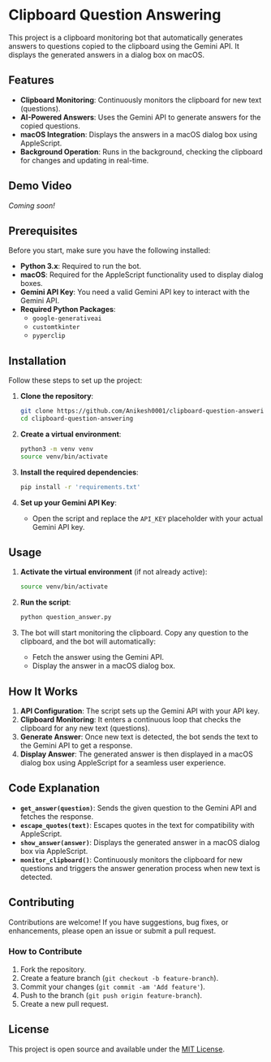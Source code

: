 # Clipboard Question Answering

This project is a clipboard monitoring bot that automatically generates answers to questions copied to the clipboard using the Gemini API. It displays the generated answers in a dialog box on macOS.

## Features

- **Clipboard Monitoring**: Continuously monitors the clipboard for new text (questions).
- **AI-Powered Answers**: Uses the Gemini API to generate answers for the copied questions.
- **macOS Integration**: Displays the answers in a macOS dialog box using AppleScript.
- **Background Operation**: Runs in the background, checking the clipboard for changes and updating in real-time.

## Demo Video

*Coming soon!*

## Prerequisites

Before you start, make sure you have the following installed:

- **Python 3.x**: Required to run the bot.
- **macOS**: Required for the AppleScript functionality used to display dialog boxes.
- **Gemini API Key**: You need a valid Gemini API key to interact with the Gemini API.
- **Required Python Packages**:
  - `google-generativeai`
  - `customtkinter`
  - `pyperclip`

## Installation

Follow these steps to set up the project:

1. **Clone the repository**:

    ```sh
    git clone https://github.com/Anikesh0001/clipboard-question-answering.git
    cd clipboard-question-answering
    ```

2. **Create a virtual environment**:

    ```sh
    python3 -m venv venv
    source venv/bin/activate
    ```

3. **Install the required dependencies**:

    ```sh
    pip install -r 'requirements.txt'
    ```

4. **Set up your Gemini API Key**:
    - Open the script and replace the `API_KEY` placeholder with your actual Gemini API key.

## Usage

1. **Activate the virtual environment** (if not already active):

    ```sh
    source venv/bin/activate
    ```

2. **Run the script**:

    ```sh
    python question_answer.py
    ```

3. The bot will start monitoring the clipboard. Copy any question to the clipboard, and the bot will automatically:
   - Fetch the answer using the Gemini API.
   - Display the answer in a macOS dialog box.

## How It Works

1. **API Configuration**: The script sets up the Gemini API with your API key.
2. **Clipboard Monitoring**: It enters a continuous loop that checks the clipboard for any new text (questions).
3. **Generate Answer**: Once new text is detected, the bot sends the text to the Gemini API to get a response.
4. **Display Answer**: The generated answer is then displayed in a macOS dialog box using AppleScript for a seamless user experience.

## Code Explanation

- **`get_answer(question)`**: Sends the given question to the Gemini API and fetches the response.
- **`escape_quotes(text)`**: Escapes quotes in the text for compatibility with AppleScript.
- **`show_answer(answer)`**: Displays the generated answer in a macOS dialog box via AppleScript.
- **`monitor_clipboard()`**: Continuously monitors the clipboard for new questions and triggers the answer generation process when new text is detected.

## Contributing

Contributions are welcome! If you have suggestions, bug fixes, or enhancements, please open an issue or submit a pull request.

### How to Contribute

1. Fork the repository.
2. Create a feature branch (`git checkout -b feature-branch`).
3. Commit your changes (`git commit -am 'Add feature'`).
4. Push to the branch (`git push origin feature-branch`).
5. Create a new pull request.

## License

This project is open source and available under the [MIT License](LICENSE).

